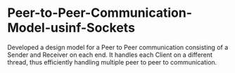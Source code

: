 # Peer-to-Peer-Communication-Model-usinf-Sockets
Developed a design model for a Peer to Peer communication consisting of a Sender and Receiver on each end. It handles each Client on a different thread, thus efficiently handling multiple peer to peer to communication.

